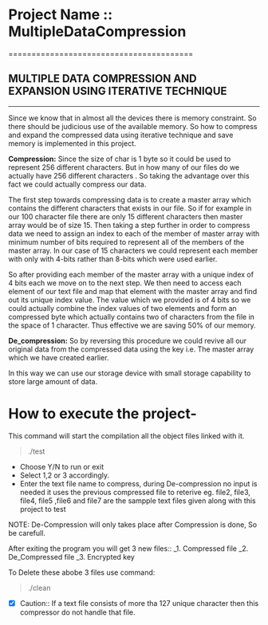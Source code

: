 # Project Name :: MultipleDataCompression
========================================

## MULTIPLE DATA COMPRESSION AND EXPANSION USING ITERATIVE TECHNIQUE
--------------------------------------------------------------------

Since we know that in almost all the devices there is memory constraint. So there should be judicious use of the available memory. So how to compress and expand the compressed data using iterative technique and save memory is implemented in this project.

**Compression:**
Since the size of char is 1 byte so it could be used to represent 256 different characters. But in how many of our files do we actually have 256 different characters . So taking the advantage over this fact we could actually compress our data.

The first step towards compressing data is to create a master array which contains the different characters that exists in our file. So if for example in our 100 character file there are only 15 different characters then master array would be of size 15. Then taking a step further in order to compress data we need to assign an index to each of the member of master array with minimum number of bits required to represent all of the members of the master array. In our case of 15 characters we could represent each member with only with 4-bits rather than 8-bits which were used earlier.

So after providing each member of the master array with a unique index of 4 bits each we move on to the next step. We then need to access each element of our text file and map that element with the master array and find out its unique index value. The value which we provided is of 4 bits so we could actually combine the index values of two elements and form an compressed byte which actually contains two of characters from the file in the space of 1 character. Thus effective we are saving 50% of our memory.

**De_compression:**
So by reversing this procedure we could revive all our original data from the compressed data using the key i.e. The master array which we have created earlier.

In this way we can use our storage device with small storage capability to store large amount of data.

# How to execute the project-
This command will start the compilation all the object files linked with it.
> ./test

- Choose Y/N to run or exit
- Select 1,2 or 3 accordingly.
- Enter the text file name to compress, during De-compression no input is needed it uses the previous compressed file to reterive 
  eg. file2, file3, file4, file5 ,file6 and file7 are the sampple text files given along with this project to test

NOTE: De-Compression will only takes place after Compression is done, So be carefull.

After exiting the program you will get 3 new files::
_1. Compressed file
_2. De_Compressed file
_3. Encrypted key

To Delete these abobe 3 files use command:
> ./clean

- [x] Caution::
If a text file consists of more tha 127 unique character then this compressor do not handle that file.
